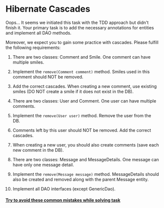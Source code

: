 # Hibernate Cascades

Oops... It seems we initiated this task with the TDD approach but didn't finish it. 
Your primary task is to add the necessary annotations for entities and implement all DAO methods.

Moreover, we expect you to gain some practice with cascades. Please fulfill the following requirements:

1. There are two classes: Comment and Smile. One comment can have multiple smiles.
2. Implement the `remove(Comment comment)` method. Smiles used in this comment should NOT be removed. 
3. Add the correct cascades. When creating a new comment, use existing smiles (DO NOT create a smile if it does not exist in the DB).

2. There are two classes: User and Comment. One user can have multiple comments.
3. Implement the `remove(User user)` method. Remove the user from the DB. 
4. Comments left by this user should NOT be removed. Add the correct cascades. 
5. When creating a new user, you should also create comments (save each new comment in the DB).

3. There are two classes: Message and MessageDetails. One message can have only one message detail. 
4. Implement the `remove(Message message)` method. MessageDetails should also be created and removed along with the parent Message entity.

4. Implement all DAO interfaces (except GenericDao).

#### [Try to avoid these common mistakes while solving task](./checklist.md)
